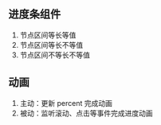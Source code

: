 ## 进度条组件

1. 节点区间等长等值
2. 节点区间等长不等值
3. 节点区间不等长不等值

## 动画

1. 主动：更新 percent 完成动画
2. 被动：监听滚动、点击等事件完成进度动画
